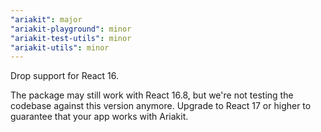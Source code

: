 ```yaml
---
"ariakit": major
"ariakit-playground": minor
"ariakit-test-utils": minor
"ariakit-utils": minor
---
```


Drop support for React 16.

The package may still work with React 16.8, but we're not testing the codebase against this version anymore. Upgrade to React 17 or higher to guarantee that your app works with Ariakit.
